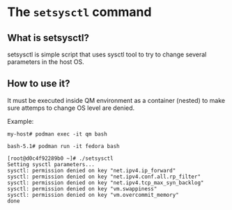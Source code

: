 # The `setsysctl` command

## What is setsysctl?

setsysctl is simple script that uses sysctl tool to try to change several parameters in the host OS.

## How to use it?

It must be executed inside QM environment as a container (nested) to make sure attemps to change OS level are denied.

Example:

```console
my-host# podman exec -it qm bash

bash-5.1# podman run -it fedora bash

[root@d0c4f92289b0 ~]# ./setsysctl
Setting sysctl parameters...
sysctl: permission denied on key "net.ipv4.ip_forward"
sysctl: permission denied on key "net.ipv4.conf.all.rp_filter"
sysctl: permission denied on key "net.ipv4.tcp_max_syn_backlog"
sysctl: permission denied on key "vm.swappiness"
sysctl: permission denied on key "vm.overcommit_memory"
done
```
